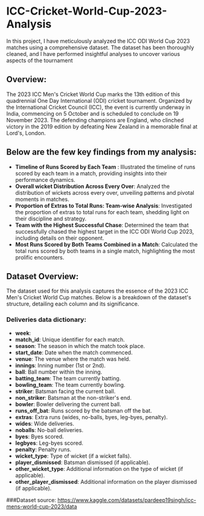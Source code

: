 # ICC-Cricket-World-Cup-2023-Analysis
In this project, I have meticulously analyzed the ICC ODI World Cup 2023 matches using a comprehensive dataset. The dataset has been thoroughly cleaned, and I have performed insightful analyses to uncover various aspects of the tournament

## Overview:
The 2023 ICC Men's Cricket World Cup marks the 13th edition of this quadrennial One Day International (ODI) cricket tournament. Organized by the International Cricket Council (ICC), the event is currently underway in India, commencing on 5 October and is scheduled to conclude on 19 November 2023. The defending champions are England, who clinched victory in the 2019 edition by defeating New Zealand in a memorable final at Lord's, London.

## Below are the few key findings from my analysis:
- **Timeline of Runs Scored by Each Team** : Illustrated the timeline of runs scored by each team in a match, providing insights into their performance dynamics.
- **Overall wicket Distribution Across Every Over**: Analyzed the distribution of wickets across every over, unveiling patterns and pivotal moments in matches.
- **Proportion of Extras to Total Runs: Team-wise Analysis**: Investigated the proportion of extras to total runs for each team, shedding light on their discipline and strategy.
- **Team with the Highest Successful Chase**: Determined the team that successfully chased the highest target in the ICC ODI World Cup 2023, including details on their opponent.
- **Most Runs Scored by Both Teams Combined in a Match**: Calculated the total runs scored by both teams in a single match, highlighting the most prolific encounters.

## Dataset Overview:
The dataset used for this analysis captures the essence of the 2023 ICC Men's Cricket World Cup matches. Below is a breakdown of the dataset's structure, detailing each column and its significance.

### Deliveries data dictionary:
- **week**:
- **match_id**: Unique identifier for each match.
- **season**: The season in which the match took place.
- **start_date**: Date when the match commenced.
- **venue**: The venue where the match was held.
- **innings**: Inning number (1st or 2nd).
- **ball**: Ball number within the inning.
- **batting_team**: The team currently batting.
- **bowling_team**: The team currently bowling.
- **striker**: Batsman facing the current ball.
- **non_striker**: Batsman at the non-striker's end.
- **bowler**: Bowler delivering the current ball.
- **runs_off_bat**: Runs scored by the batsman off the bat.
- **extras**: Extra runs (wides, no-balls, byes, leg-byes, penalty).
- **wides**: Wide deliveries.
- **noballs**: No-ball deliveries.
- **byes**: Byes scored.
- **legbyes**: Leg-byes scored.
- **penalty**: Penalty runs.
- **wicket_type**: Type of wicket (if a wicket falls).
- **player_dismissed**: Batsman dismissed (if applicable).
- **other_wicket_type**: Additional information on the type of wicket (if applicable).
- **other_player_dismissed**: Additional information on the player dismissed (if applicable).

###Dataset source: https://www.kaggle.com/datasets/pardeep19singh/icc-mens-world-cup-2023/data
